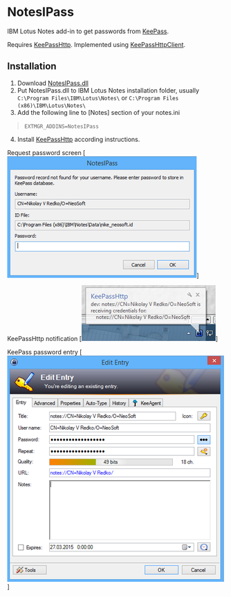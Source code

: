 # NotesIPass
IBM Lotus Notes add-in to get passwords from [KeePass](http://keepass.info).

Requires [KeePassHttp](http://github.com/pfn/keepasshttp).
Implemented using [KeePassHttpClient](http://github.com/nredko/keepasshttpclient).

## Installation

1. Download [NotesIPass.dll](https://github.com/nredko/NotesIPass/blob/master/nNotesIPass.dll?raw=true)
2. Put NotesIPass.dll to IBM Lotus Notes installation folder, usually `C:\Program Files\IBM\Lotus\Notes\` or `C:\Program Files (x86)\IBM\Lotus\Notes\`
3. Add the following line to [Notes] section of your notes.ini 
>`EXTMGR_ADDINS=NotesIPass`
4. Install [KeePassHttp](http://github.com/pfn/keepasshttp) according instructions.

Request password screen
[<img src="https://github.com/nredko/NotesIPass/blob/master/img/NotesIPass.png?raw=true">]

KeePassHttp notification
[<img src="https://github.com/nredko/NotesIPass/blob/master/img/Notification.png?raw=true">]

KeePass password entry
[<img src="https://github.com/nredko/NotesIPass/blob/master/img/Entry.png?raw=true">]